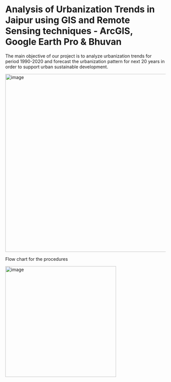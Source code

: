 # Analysis of Urbanization Trends in Jaipur using GIS and Remote Sensing techniques - ArcGIS, Google Earth Pro &amp; Bhuvan

The main objective of our project is to analyze urbanization trends for period 1990-2020 and forecast the urbanization pattern for next 20 years in order to support urban sustainable development.  

<img width="559" alt="image" src="https://user-images.githubusercontent.com/71548467/229853856-02d721bd-fbac-4c32-a54c-b021089a2932.png">



Flow chart for the procedures  

<img width="348" alt="image" src="https://user-images.githubusercontent.com/71548467/229853431-a7423cc4-7fb8-46ea-a350-9d1dae648520.png">
